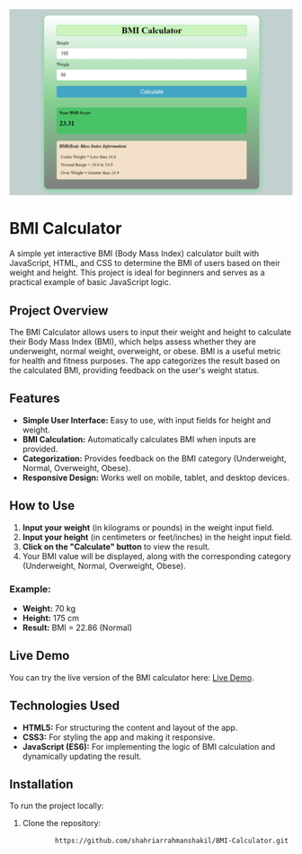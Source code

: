 <img src="bmi.png">

# BMI Calculator

A simple yet interactive BMI (Body Mass Index) calculator built with JavaScript, HTML, and CSS to determine the BMI of users based on their weight and height. This project is ideal for beginners and serves as a practical example of basic JavaScript logic.

## Project Overview
The BMI Calculator allows users to input their weight and height to calculate their Body Mass Index (BMI), which helps assess whether they are underweight, normal weight, overweight, or obese. BMI is a useful metric for health and fitness purposes. The app categorizes the result based on the calculated BMI, providing feedback on the user's weight status.

## Features
- **Simple User Interface:** Easy to use, with input fields for height and weight.
- **BMI Calculation:** Automatically calculates BMI when inputs are provided.
- **Categorization:** Provides feedback on the BMI category (Underweight, Normal, Overweight, Obese).
- **Responsive Design:** Works well on mobile, tablet, and desktop devices.

## How to Use
1. **Input your weight** (in kilograms or pounds) in the weight input field.
2. **Input your height** (in centimeters or feet/inches) in the height input field.
3. **Click on the "Calculate" button** to view the result.
4. Your BMI value will be displayed, along with the corresponding category (Underweight, Normal, Overweight, Obese).

### Example:
- **Weight:** 70 kg
- **Height:** 175 cm
- **Result:** BMI = 22.86 (Normal)

## Live Demo
You can try the live version of the BMI calculator here: [Live Demo](https://github.com/shahriarrahmanshakil/BMI-Calculator).

## Technologies Used
- **HTML5:** For structuring the content and layout of the app.
- **CSS3:** For styling the app and making it responsive.
- **JavaScript (ES6):** For implementing the logic of BMI calculation and dynamically updating the result.

## Installation
To run the project locally:

1. Clone the repository:
   ```bash
           https://github.com/shahriarrahmanshakil/BMI-Calculator.git

